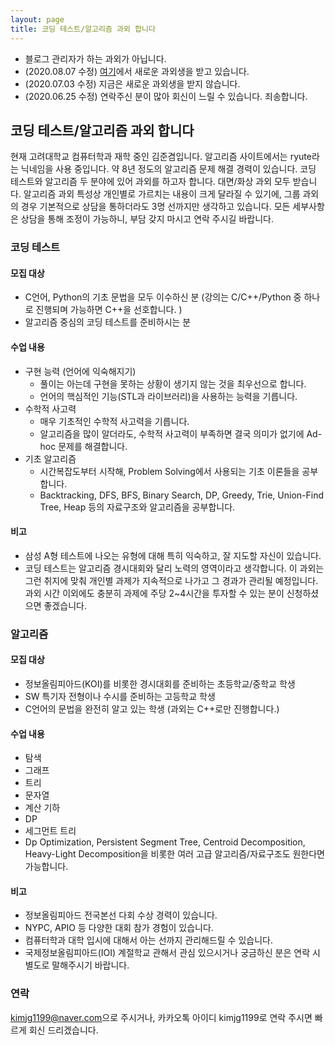 ```yaml
---
layout: page
title: 코딩 테스트/알고리즘 과외 합니다
---
```


* 블로그 관리자가 하는 과외가 아닙니다.
* (2020.08.07 수정) [여기](https://justicehui.github.io/teach/leejseo/)에서 새로운 과외생을 받고 있습니다.
* (2020.07.03 수정) 지금은 새로운 과외생을 받지 않습니다.
* (2020.06.25 수정) 연락주신 분이 많아 회신이 느릴 수 있습니다. 죄송합니다.

## 코딩 테스트/알고리즘 과외 합니다
현재 고려대학교 컴퓨터학과 재학 중인 김준겸입니다. 알고리즘 사이트에서는 ryute라는 닉네임을 사용 중입니다. 약 8년 정도의 알고리즘 문제 해결 경력이 있습니다. 코딩 테스트와 알고리즘 두 분야에 있어 과외를 하고자 합니다. 대면/화상 과외 모두 받습니다. 알고리즘 과외 특성상 개인별로 가르치는 내용이 크게 달라질 수 있기에, 그룹 과외의 경우 기본적으로 상담을 통하더라도 3명 선까지만 생각하고 있습니다. 모든 세부사항은 상담을 통해 조정이 가능하니, 부담 갖지 마시고 연락 주시길 바랍니다.

### 코딩 테스트

#### 모집 대상
* C언어, Python의 기초 문법을 모두 이수하신 분 (강의는 C/C++/Python 중 하나로 진행되며 가능하면 C++을 선호합니다. )
* 알고리즘 중심의 코딩 테스트를 준비하시는 분

#### 수업 내용
* 구현 능력 (언어에 익숙해지기)
  * 풀이는 아는데 구현을 못하는 상황이 생기지 않는 것을 최우선으로 합니다.
  * 언어의 핵심적인 기능(STL과 라이브러리)을 사용하는 능력을 기릅니다.
* 수학적 사고력
  * 매우 기초적인 수학적 사고력을 기릅니다.
  * 알고리즘을 많이 알더라도, 수학적 사고력이 부족하면 결국 의미가 없기에 Ad-hoc 문제를 해결합니다.
* 기초 알고리즘
  * 시간복잡도부터 시작해, Problem Solving에서 사용되는 기초 이론들을 공부합니다.
  * Backtracking, DFS, BFS, Binary Search, DP, Greedy, Trie, Union-Find Tree, Heap 등의 자료구조와 알고리즘을 공부합니다.

#### 비고
* 삼성 A형 테스트에 나오는 유형에 대해 특히 익숙하고, 잘 지도할 자신이 있습니다.
* 코딩 테스트는 알고리즘 경시대회와 달리 노력의 영역이라고 생각합니다. 이 과외는 그런 취지에 맞춰 개인별 과제가 지속적으로 나가고 그 경과가 관리될 예정입니다. 과외 시간 이외에도 충분히 과제에 주당 2~4시간을 투자할 수 있는 분이 신청하셨으면 좋겠습니다.

### 알고리즘

#### 모집 대상
* 정보올림피아드(KOI)를 비롯한 경시대회를 준비하는 초등학교/중학교 학생
* SW 특기자 전형이나 수시를 준비하는 고등학교 학생
* C언어의 문법을 완전히 알고 있는 학생 (과외는 C++로만 진행합니다.)

#### 수업 내용
* 탐색
* 그래프
* 트리
* 문자열
* 계산 기하
* DP
* 세그먼트 트리
* Dp Optimization, Persistent Segment Tree, Centroid Decomposition, Heavy-Light Decomposition을 비롯한 여러 고급 알고리즘/자료구조도 원한다면 가능합니다.

#### 비고
* 정보올림피아드 전국본선 다회 수상 경력이 있습니다.
* NYPC, APIO 등 다양한 대회 참가 경험이 있습니다.
* 컴퓨터학과 대학 입시에 대해서 아는 선까지 관리해드릴 수 있습니다.
* 국제정보올림피아드(IOI) 계절학교 관해서 관심 있으시거나 궁금하신 분은 연락 시 별도로 말해주시기 바랍니다.

### 연락
<style>
.mail-address:after{
    content:attr(data-name) "@" attr(data-domain) "." attr(data-tld);
    text-decoration: underline
}
</style>
<a href="#" class="mail-address" data-name="kimjg1199" data-domain="naver" data-tld="com" onclick="window.location.href = 'mailto:' + this.dataset.name + '@' + this.dataset.domain + '.' + this.dataset.tld"></a>으로 주시거나, 카카오톡 아이디 kimjg1199로 연락 주시면 빠르게 회신 드리겠습니다.
